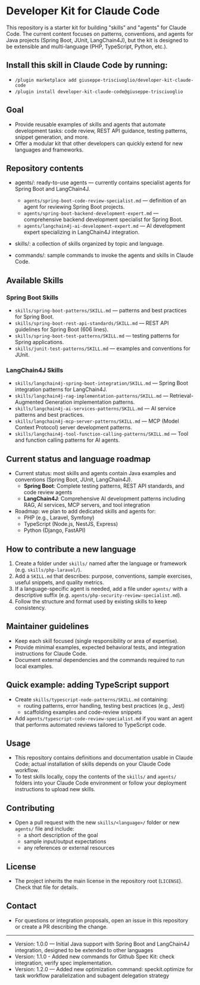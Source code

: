 # Developer Kit for Claude Code

This repository is a starter kit for building "skills" and "agents" for Claude Code. The current content focuses on patterns, conventions, and agents for Java projects (Spring Boot, JUnit, LangChain4J), but the kit is designed to be extensible and multi-language (PHP, TypeScript, Python, etc.).

## Install this skill in Claude Code by running:

- `/plugin marketplace add giuseppe-trisciuoglio/developer-kit-claude-code`
- `/plugin install developer-kit-claude-code@giuseppe-trisciuoglio`

## Goal
- Provide reusable examples of skills and agents that automate development tasks: code review, REST API guidance, testing patterns, snippet generation, and more.
- Offer a modular kit that other developers can quickly extend for new languages and frameworks.

## Repository contents
- agents/: ready-to-use agents — currently contains specialist agents for Spring Boot and LangChain4J.
  - `agents/spring-boot-code-review-specialist.md` — definition of an agent for reviewing Spring Boot projects.
  - `agents/spring-boot-backend-development-expert.md` — comprehensive backend development specialist for Spring Boot.
  - `agents/langchain4j-ai-development-expert.md` — AI development expert specializing in LangChain4J integration.

- skills/: a collection of skills organized by topic and language.
- commands/: sample commands to invoke the agents and skills in Claude Code.


## Available Skills

### Spring Boot Skills
  - `skills/spring-boot-patterns/SKILL.md` — patterns and best practices for Spring Boot.
  - `skills/spring-boot-rest-api-standards/SKILL.md` — REST API guidelines for Spring Boot (606 lines).
  - `skills/spring-boot-test-patterns/SKILL.md` — testing patterns for Spring applications.
  - `skills/junit-test-patterns/SKILL.md` — examples and conventions for JUnit.

### LangChain4J Skills
  - `skills/langchain4j-spring-boot-integration/SKILL.md` — Spring Boot integration patterns for LangChain4J.
  - `skills/langchain4j-rag-implementation-patterns/SKILL.md` — Retrieval-Augmented Generation implementation patterns.
  - `skills/langchain4j-ai-services-patterns/SKILL.md` — AI service patterns and best practices.
  - `skills/langchain4j-mcp-server-patterns/SKILL.md` — MCP (Model Context Protocol) server development patterns.
  - `skills/langchain4j-tool-function-calling-patterns/SKILL.md` — Tool and function calling patterns for AI agents.

## Current status and language roadmap
- Current status: most skills and agents contain Java examples and conventions (Spring Boot, JUnit, LangChain4J).
  - **Spring Boot**: Complete testing patterns, REST API standards, and code review agents
  - **LangChain4J**: Comprehensive AI development patterns including RAG, AI services, MCP servers, and tool integration
- Roadmap: we plan to add dedicated skills and agents for:
  - PHP (e.g., Laravel, Symfony)
  - TypeScript (Node.js, NestJS, Express)
  - Python (Django, FastAPI)

## How to contribute a new language
1. Create a folder under `skills/` named after the language or framework (e.g. `skills/php-laravel/`).
2. Add a `SKILL.md` that describes: purpose, conventions, sample exercises, useful snippets, and quality metrics.
3. If a language-specific agent is needed, add a file under `agents/` with a descriptive suffix (e.g. `agents/php-security-review-specialist.md`).
4. Follow the structure and format used by existing skills to keep consistency.

## Maintainer guidelines
- Keep each skill focused (single responsibility or area of expertise).
- Provide minimal examples, expected behavioral tests, and integration instructions for Claude Code.
- Document external dependencies and the commands required to run local examples.

## Quick example: adding TypeScript support
- Create `skills/typescript-node-patterns/SKILL.md` containing:
  - routing patterns, error handling, testing best practices (e.g., Jest)
  - scaffolding examples and code-review snippets
- Add `agents/typescript-code-review-specialist.md` if you want an agent that performs automated reviews tailored to TypeScript code.


## Usage

- This repository contains definitions and documentation usable in Claude Code; actual installation of skills depends on your Claude Code workflow.
- To test skills locally, copy the contents of the `skills/` and `agents/` folders into your Claude Code environment or follow your deployment instructions to upload new skills.

## Contributing
- Open a pull request with the new `skills/<language>/` folder or new `agents/` file and include:
  - a short description of the goal
  - sample input/output expectations
  - any references or external resources

## License
- The project inherits the main license in the repository root (`LICENSE`). Check that file for details.

## Contact
- For questions or integration proposals, open an issue in this repository or create a PR describing the change.

---
- Version: 1.0.0 — Initial Java support with Spring Boot and LangChain4J integration, designed to be extended to other languages
- Version: 1.1.0 - Added new commands for Github Spec Kit: check integration, verify spec implementation.
- Version: 1.2.0 — Added new optimization command: speckit.optimize for task workflow parallelization and subagent delegation strategy